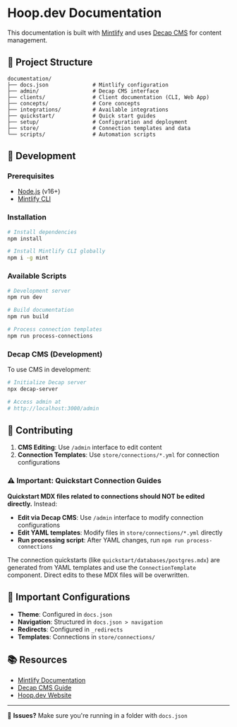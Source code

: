 # Hoop.dev Documentation

This documentation is built with [Mintlify](https://mintlify.com) and uses [Decap CMS](https://decapcms.org) for content management.

## 📁 Project Structure

```
documentation/
├── docs.json              # Mintlify configuration
├── admin/                 # Decap CMS interface
├── clients/               # Client documentation (CLI, Web App)
├── concepts/              # Core concepts
├── integrations/          # Available integrations
├── quickstart/            # Quick start guides
├── setup/                 # Configuration and deployment
├── store/                 # Connection templates and data
└── scripts/               # Automation scripts
```

## 🚀 Development

### Prerequisites

- [Node.js](https://nodejs.org) (v16+)
- [Mintlify CLI](https://www.mintlify.com/docs/installation)

### Installation

```bash
# Install dependencies
npm install

# Install Mintlify CLI globally
npm i -g mint
```

### Available Scripts

```bash
# Development server
npm run dev

# Build documentation
npm run build

# Process connection templates
npm run process-connections
```

### Decap CMS (Development)

To use CMS in development:

```bash
# Initialize Decap server
npx decap-server

# Access admin at
# http://localhost:3000/admin
```

## 📝 Contributing

1. **CMS Editing**: Use `/admin` interface to edit content
2. **Connection Templates**: Use `store/connections/*.yml` for connection configurations

### ⚠️ Important: Quickstart Connection Guides

**Quickstart MDX files related to connections should NOT be edited directly.** Instead:

- **Edit via Decap CMS**: Use `/admin` interface to modify connection configurations
- **Edit YAML templates**: Modify files in `store/connections/*.yml` directly
- **Run processing script**: After YAML changes, run `npm run process-connections`

The connection quickstarts (like `quickstart/databases/postgres.mdx`) are generated from YAML templates and use the `ConnectionTemplate` component. Direct edits to these MDX files will be overwritten.

## 🔧 Important Configurations

- **Theme**: Configured in `docs.json`
- **Navigation**: Structured in `docs.json > navigation`
- **Redirects**: Configured in `_redirects`
- **Templates**: Connections in `store/connections/`

## 📚 Resources

- [Mintlify Documentation](https://mintlify.com/docs)
- [Decap CMS Guide](https://decapcms.org/docs/)
- [Hoop.dev Website](https://hoop.dev)

---

🐛 **Issues?** Make sure you're running in a folder with `docs.json`
